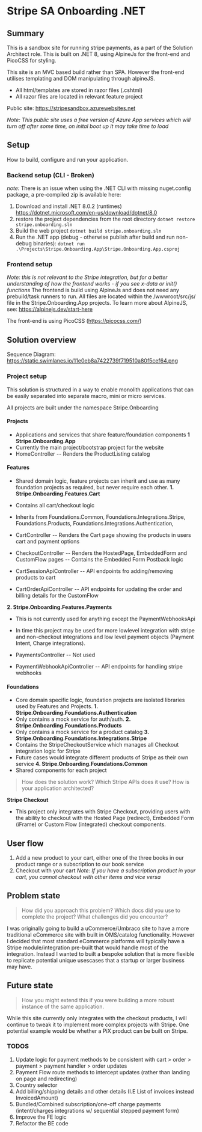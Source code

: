 # Stripe SA Onboarding .NET

## Summary
This is a sandbox site for running stripe payments, as a part of the Solution Architect role. This is built on .NET 8, using AlpineJs for the front-end and PicoCSS for styling.

This site is an MVC based build rather than SPA. However the front-end utilises templating and DOM manipulating through alpineJS.
- All html/templates are stored in razor files (.cshtml)
- All razor files are located in relevant feature project

Public site: https://stripesandbox.azurewebsites.net

*Note: This public site uses a free version of Azure App services which will turn off after some time, on inital boot up it may take time to load*

## Setup
How to build, configure and run your application.

### Backend setup (CLI - Broken)
*note:* There is an issue when using the .NET CLI with missing nuget.config package, a pre-compiled zip is available here:


1. Download and install .NET 8.0.2 (runtimes) https://dotnet.microsoft.com/en-us/download/dotnet/8.0
2. restore the project dependencies from the root directory
`dotnet restore stripe.onboarding.sln`
3. Build the web project 
`dotnet build stripe.onboarding.sln`
4. Run the .NET app (debug - otherwise publish after build and run non-debug binaries):
`dotnet run .\Projects\Stripe.Onboarding.App\Stripe.Onboarding.App.csproj`



### Frontend setup
*Note: this is not relevant to the Stripe integration, but for a better understanding of how the frontend works - if you see x-data or init() functions*
The frontend is build using AlpineJs and does not need any prebuild/task runners to run. All files are located within the /wwwroot/src/js/ file in the Stripe.Onboarding.App projects.
To learn more about AlpineJS, see: https://alpinejs.dev/start-here

The front-end is using PicoCSS (https://picocss.com/)

## Solution overview

Sequence Diagram: https://static.swimlanes.io/11e0eb8a7422739f719510a80f5cef64.png

### Project setup
This solution is structured in a way to enable monolith applications that can be easily separated into separate macro, mini or micro services.

All projects are built under the namespace Stripe.Onboarding

#### Projects 
- Applications and services that share feature/foundation components
**1 Stripe.Onboarding.App**
- Currently the main project/bootstrap project for the website
- HomeController
-- Renders the ProductListing catalog

#### Features
- Shared domain logic, feature projects can inherit and use as many foundation projects as required, but never require each other.
**1. Stripe.Onboarding.Features.Cart**
- Contains all cart/checkout logic
- Inherits from Foundations.Common, Foundations.Integrations.Stripe, Foundations.Products, Foundations.Integrations.Authentication,

- CartController
-- Renders the Cart page showing the products in users cart and payment options

- CheckoutController
-- Renders the HostedPage, EmbeddedForm and CustomFlow pages
-- Contains the Embedded Form Postback logic

- CartSessionApiController
-- API endpoints fro adding/removing products to cart

- CartOrderApiController
-- API endpoints for updating the order and billing details for the CustomFlow 

**2. Stripe.Onboarding.Features.Payments**
- This is not currently used for anything except the PaymentWebhooksApi
- In time this project may be used for more lowlevel integration with stripe and non-checkout integrations and low level payment objects (Payment Intent, Charge integrations). 

- PaymentsController
-- Not used

- PaymentWebhookApiController
-- API endpoints for handling stripe webhooks

#### Foundations
- Core domain specific logic, foundation projects are isolated libraries used by Features and Projects.
**1. Stripe.Onboarding.Foundations.Authentication**
- Only contains a mock service for auth/auth.
**2. Stripe.Onboarding.Foundations.Products**
- Only contains a mock service for a product catalog
**3. Stripe.Onboarding.Foundations.Integrations.Stripe**
- Contains the StripeCheckoutService which manages all Checkout integration logic for Stripe
- Future cases would integrate different products of Stripe as their own service
**4. Stripe.Onboarding.Foundations.Common**
- Shared components for each project

> How does the solution work? Which Stripe APIs does it use? How is your application architected?

**Stripe Checkout**
- This project only integrates with Stripe Checkout, providing users with the ability to checkout with the Hosted Page (redirect), Embedded Form (iFrame) or Custom Flow (integrated) checkout components.

## User flow
1. Add a new product to your cart, either one of the three books in our product range or a subscription to our book service
2. Checkout with your cart
*Note: If you have a subscription product in your cart, you cannot checkout with other items and vice versa*

## Problem state
> How did you approach this problem? Which docs did you use to complete the project? What challenges did you encounter?

I was originally going to build a uCommerce/Umbraco site to have a more traditional eCommerce site with built in OMS/catalog functionality. However I decided that most standard eCommerce platforms will typically have a Stripe module/integration pre-built that would handle most of the integration. Instead I wanted to built a bespoke solution that is more flexible to replicate potential unique usescases that a startup or larger business may have.

## Future state
> How you might extend this if you were building a more robust instance of the same application.

While this site currently only integrates with the checkout products, I will continue to tweak it to implement more complex projects with Stripe. One potential example would be whether a PiX product can be built on Stripe.

### TODOS
1. Update logic for payment methods to be consistent with cart > order > payment > payment handler > order updates
2. Payment Flow route methods to intercept updates (rather than landing on page and redirecting)
3. Country selector
4. Add billing/shipping details and other details (I.E List of invoices instead InvoicedAmount)
4. Bundled/Combined subscription/one-off charge payments (intent/charges integrations w/ sequential stepped payment form)
6. Improve the FE logic
7. Refactor the BE code
